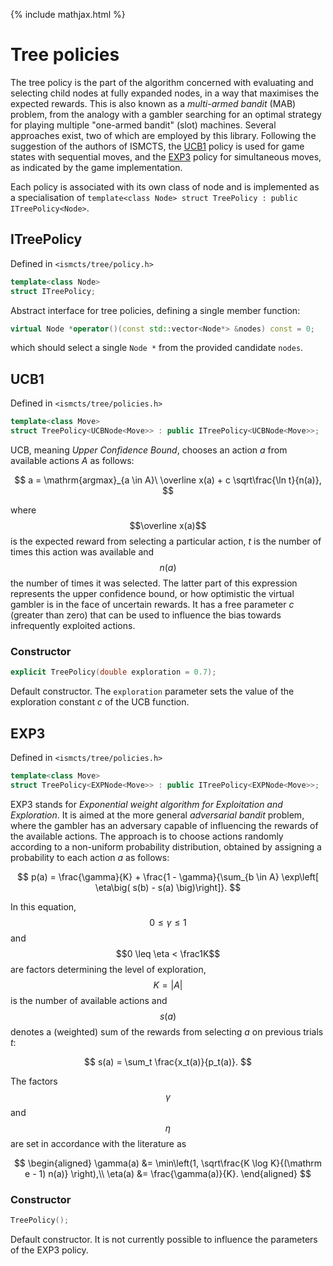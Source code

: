 {% include mathjax.html %}
# Tree policies
The tree policy is the part of the algorithm concerned with evaluating and selecting child nodes at fully expanded nodes, in a way that maximises the expected rewards. This is also known as a *multi-armed bandit* (MAB) problem, from the analogy with a gambler searching for an optimal strategy for playing multiple "one-armed bandit" (slot) machines. Several approaches exist, two of which are employed by this library. Following the suggestion of the authors of ISMCTS, the [UCB1](#UCB1) policy is used for game states with sequential moves, and the [EXP3](#EXP3) policy for simultaneous moves, as indicated by the game implementation.

Each policy is associated with its own class of node and is implemented as a specialisation of `template<class Node> struct TreePolicy : public ITreePolicy<Node>`.

## ITreePolicy
Defined in `<ismcts/tree/policy.h>`
```cpp
template<class Node>
struct ITreePolicy;
```
Abstract interface for tree policies, defining a single member function:
```cpp
virtual Node *operator()(const std::vector<Node*> &nodes) const = 0;
```
which should select a single `Node *` from the provided candidate `nodes`.

## UCB1
Defined in `<ismcts/tree/policies.h>`
```cpp
template<class Move>
struct TreePolicy<UCBNode<Move>> : public ITreePolicy<UCBNode<Move>>;
```
UCB, meaning *Upper Confidence Bound*, chooses an action *a* from available actions *A* as follows:

$$
a = \mathrm{argmax}_{a \in A}\ \overline x(a) + c \sqrt\frac{\ln t}{n(a)},
$$

where $$\overline x(a)$$ is the expected reward from selecting a particular action, *t* is the number of times this action was available and $$n(a)$$ the number of times it was selected. The latter part of this expression represents the upper confidence bound, or how optimistic the virtual gambler is in the face of uncertain rewards. It has a free parameter *c* (greater than zero) that can be used to influence the bias towards infrequently exploited actions.

### Constructor
```cpp
explicit TreePolicy(double exploration = 0.7);
```
Default constructor. The `exploration` parameter sets the value of the exploration constant *c* of the UCB function.

## EXP3
Defined in `<ismcts/tree/policies.h>`
```cpp
template<class Move>
struct TreePolicy<EXPNode<Move>> : public ITreePolicy<EXPNode<Move>>;
```
EXP3 stands for *Exponential weight algorithm for Exploitation and Exploration*. It is aimed at the more general *adversarial bandit* problem, where the gambler has an adversary capable of influencing the rewards of the available actions. The approach is to choose actions randomly according to a non-uniform probability distribution, obtained by assigning a probability to each action *a* as follows:

$$
p(a) = \frac{\gamma}{K} + \frac{1 - \gamma}{\sum_{b \in A} \exp\left[ \eta\big( s(b) - s(a) \big)\right]}.
$$

In this equation, $$0 \leq \gamma \leq 1$$ and $$0 \leq \eta < \frac1K$$ are factors determining the level of exploration, $$K = \vert A\vert$$ is the number of available actions and $$s(a)$$ denotes a (weighted) sum of the rewards from selecting *a* on previous trials *t*:

$$
s(a) = \sum_t \frac{x_t(a)}{p_t(a)}.
$$

The factors $$\gamma$$ and $$\eta$$ are set in accordance with the literature as

$$
\begin{aligned}
    \gamma(a) &= \min\left(1, \sqrt\frac{K \log K}{(\mathrm e - 1) n(a)} \right),\\
    \eta(a)   &= \frac{\gamma(a)}{K}.
\end{aligned}
$$

### Constructor
```cpp
TreePolicy();
```
Default constructor. It is not currently possible to influence the parameters of the EXP3 policy.
